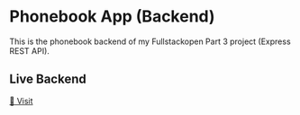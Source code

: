 # Phonebook App (Backend)

This is the phonebook backend of my Fullstackopen Part 3 project (Express REST API).  

## Live Backend

[🔗 Visit ](fullstackopenpart3backend-production-5c75.up.railway.app)
